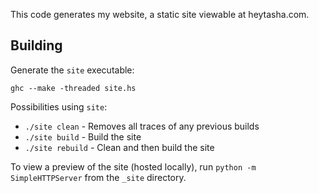This code generates my website, a static site viewable at heytasha.com.

Building
---
Generate the `site` executable:
```
ghc --make -threaded site.hs
```

Possibilities using `site`:

* `./site clean` - Removes all traces of any previous builds
* `./site build` - Build the site
* `./site rebuild` - Clean and then build the site

To view a preview of the site (hosted locally), run `python -m
SimpleHTTPServer` from the `_site` directory. 

